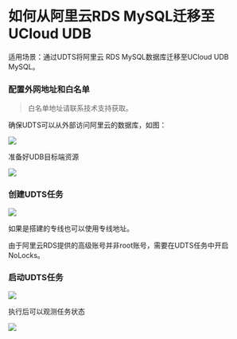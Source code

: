 # 如何从阿里云RDS MySQL迁移至UCloud UDB

适用场景：通过UDTS将阿里云 RDS MySQL数据库迁移至UCloud UDB MySQL。

### 配置外网地址和白名单

> 白名单地址请联系技术支持获取。

确保UDTS可以从外部访问阿里云的数据库，如图：

![](http://udts-doc.cn-bj.ufileos.com/ali001.png)

准备好UDB目标端资源

![](http://udts-doc.cn-bj.ufileos.com/udb001.png)

### 创建UDTS任务

![](http://udts-doc.cn-bj.ufileos.com/udtsali001.png)

如果是搭建的专线也可以使用专线地址。

由于阿里云RDS提供的高级账号并非root账号，需要在UDTS任务中开启 NoLocks。

### 启动UDTS任务

![](http://udts-doc.cn-bj.ufileos.com/rdsstart001.png)

执行后可以观测任务状态

![](http://udts-doc.cn-bj.ufileos.com/aliudb002.png)
